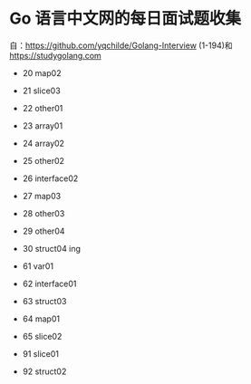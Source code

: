 # Go 语言中文网的每日面试题收集

自：https://github.com/yqchilde/Golang-Interview (1-194)和 https://studygolang.com

- 20 map02
- 21 slice03
- 22 other01
- 23 array01
- 24 array02
- 25 other02
- 26 interface02
- 27 map03
- 28 other03
- 29 other04
- 30 struct04 ing

- 61 var01
- 62 interface01
- 63 struct03
- 64 map01
- 65 slice02


- 91 slice01
- 92 struct02